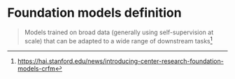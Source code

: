 # Foundation models definition
> Models trained on broad data (generally using self-supervision at scale) that can be adapted to a wide range of downstream tasks[^1]

[^1]: https://hai.stanford.edu/news/introducing-center-research-foundation-models-crfm
